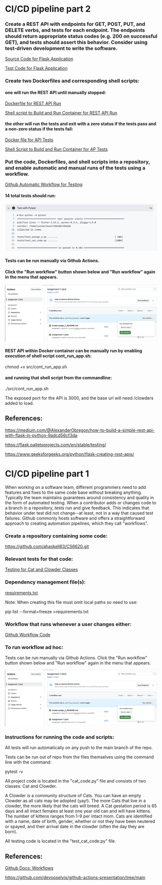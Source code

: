 
# CI/CD pipeline part 2

### Create a REST API with endpoints for GET, POST, PUT, and DELETE verbs, and tests for each endpoint. The endpoints should return appropriate status codes (e.g. 200 on successful GET), and tests should assert this behavior. Consider using test-driven development to write the software. 

[Source Code for Flask Application](src/cat_pkg/assign_2.py)

[Test Code for Flask Application](tests/test_assign_2.py)

### Create two Dockerfiles and corresponding shell scripts: 
#### one will run the REST API until manually stopped:

[Dockerfile for REST API Run](src/Dockerfile)

[Shell script to Build and Run Container for REST API Run](src/cont_run_app.sh)

#### the other will run the tests and exit with a zero status if the tests pass and a non-zero status if the tests fail:

[Docker file for API Tests](tests/Dockerfile)

[Shell Script to Build and Run Container for AP Tests](tests/cont_test_api.sh)

### Put the code, Dockerfiles, and shell scripts into a repository, and enable automatic and manual runs of the tests using a workflow. 

[Github Automatic Workflow for Testing](.github/workflows/assign_1_ci.yml)

#### 14 total tests should run:

![Successful Test Run Output](pics/image.png)

#### Tests can be run manually via Github Actions.

#### Click the "Run workflow" button shown below and "Run workflow" again in the menu that appears.

![Github Workflow Screenshot](pics/manual_workflow.png)

#### REST API within Docker container can be manually run by enabling execution of shell script cont_run_app.sh:

chmod +x src/cont_run_app.sh

#### and running that shell script from the commandline:

./src/cont_run_app.sh

The exposed port for the API is 3000, and the base url will need /clowders added to load.



## References: 
https://medium.com/@AlexanderObregon/how-to-build-a-simple-rest-api-with-flask-in-python-9adcd56cf3da

https://flask.palletsprojects.com/en/stable/testing/

https://www.geeksforgeeks.org/python/flask-creating-rest-apis/




# CI/CD pipeline part 1

When working on a software team, different programmers need to add features and fixes to the same code base without breaking anything. Typically the team maintains guarantees around consistency and quality in the form of automated testing. When a contributor adds or changes code to a branch in a repository, tests run and give feedback. This indicates that behavior under test did not change--at least, not in a way that caused test failures. Github commonly hosts software and offers a straightforward approach to creating automation pipelines, which they call "workflows".

 

### Create a repository containing some code:
 https://github.com/ahaskell83/CS6620.git


### Relevant tests for that code:
[Testing for Cat and Clowder Classes](tests/test_cat_code.py)

### Dependency management file(s):

[requirements.txt](requirements.txt)
 
Note: When creating this file must omit local paths so need to use: 

pip list --format=freeze >requirements.txt

### Workflow that runs whenever a user changes either:
[Github Workflow Code](.github/workflows/assign_1_ci.yml)


### To run workflow ad hoc:

Tests can be run manually via Github Actions.
Click the "Run workflow" button shown below and "Run workflow" again in the menu that appears.

![Github Workflow Screenshot](pics/manual_workflow.png)


### Instructions for running the code and scripts:

All tests will run automatically on any push to the main branch of the repo.

Tests can be run out of repo from the files themselves using the command line with the command:

pytest -v

All project code is located in the "cat_code.py" file and consists of two classes: Cat and Clowder.

A Clowder is a community structure of Cats. You can have an empty Clowder as all cats may be adopted (yay!). The more Cats that live in a clowder, the more likely that the cats will breed. A Cat gestation period is 65 days and all intact females at least one year old can and will have kittens. The number of kittens ranges from 1-9 per intact mom. Cats are identified with a name, date of birth, gender, whether or not they have been neutered or spayed, and their arrival date in the clowder (often the day they are born).

All testing code is located in the "test_cat_code.py" file.


## References:

[Github Docs: Workflows](https://docs.github.com/en/actions/writing-workflows)

https://github.com/devopselvis/github-actions-presentation/tree/main
